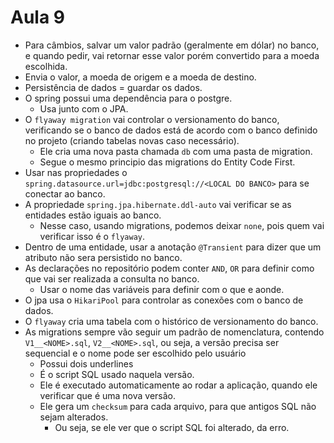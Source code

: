 # Aula 9

* Para câmbios, salvar um valor padrão (geralmente em dólar) no banco, e quando pedir, vai retornar esse valor porém convertido para a moeda escolhida.
* Envia o valor, a moeda de origem e a moeda de destino.
* Persistência de dados = guardar os dados.
* O spring possui uma dependência para o postgre.
  * Usa junto com o JPA.
* O `flyaway migration` vai controlar o versionamento do banco, verificando se o banco de dados está de acordo com o banco definido no projeto (criando tabelas novas caso necessário).
  * Ele cria uma nova pasta chamada `db` com uma pasta de migration.
  * Segue o mesmo principio das migrations do Entity Code First.
* Usar nas propriedades o `spring.datasource.url=jdbc:postgresql://<LOCAL DO BANCO>` para se conectar ao banco.
* A propriedade `spring.jpa.hibernate.ddl-auto` vai verificar se as entidades estão iguais ao banco.
  * Nesse caso, usando migrations, podemos deixar `none`, pois quem vai verificar isso é o `flyaway`.
* Dentro de uma entidade, usar a anotação `@Transient` para dizer que um atributo não sera persistido no banco.
* As declarações no repositório podem conter `AND`, `OR` para definir como que vai ser realizada a consulta no banco.
  * Usar o nome das variáveis para definir com o que e aonde.
* O jpa usa o `HikariPool` para controlar as conexões com o banco de dados.
* O `flyaway` cria uma tabela com o histórico de versionamento do banco.
* As migrations sempre vão seguir um padrão de nomenclatura, contendo `V1__<NOME>.sql`, `V2__<NOME>.sql`, ou seja, a versão precisa ser sequencial e o nome pode ser escolhido pelo usuário
  * Possui dois underlines
  * É o script SQL usado naquela versão.
  * Ele é executado automaticamente ao rodar a aplicação, quando ele verificar que é uma nova versão.
  * Ele gera um `checksum` para cada arquivo, para que antigos SQL não sejam alterados.
    * Ou seja, se ele ver que o script SQL foi alterado, da erro.